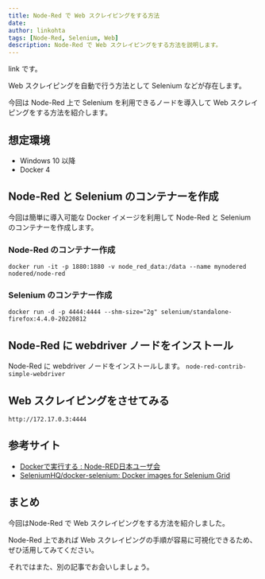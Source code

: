 ```yaml
---
title: Node-Red で Web スクレイピングをする方法
date: 
author: linkohta
tags: [Node-Red, Selenium, Web]
description: Node-Red で Web スクレイピングをする方法を説明します。
---
```


link です。

Web スクレイピングを自動で行う方法として Selenium などが存在します。

今回は Node-Red 上で Selenium を利用できるノードを導入して Web スクレイピングをする方法を紹介します。

## 想定環境

- Windows 10 以降
- Docker 4

## Node-Red と Selenium のコンテナーを作成

今回は簡単に導入可能な Docker イメージを利用して Node-Red と Selenium のコンテナーを作成します。

### Node-Red のコンテナー作成

```bash:title=Node-Redのコンテナー作成
docker run -it -p 1880:1880 -v node_red_data:/data --name mynodered nodered/node-red
```

### Selenium のコンテナー作成

```bash:title=Seleniumのコンテナー作成
docker run -d -p 4444:4444 --shm-size="2g" selenium/standalone-firefox:4.4.0-20220812
```

## Node-Red に webdriver ノードをインストール

Node-Red に webdriver ノードをインストールします。
`node-red-contrib-simple-webdriver`

## Web スクレイピングをさせてみる

`http://172.17.0.3:4444`

## 参考サイト

- [Dockerで実行する : Node-RED日本ユーザ会](https://nodered.jp/docs/getting-started/docker)
- [SeleniumHQ/docker-selenium: Docker images for Selenium Grid](https://github.com/SeleniumHQ/docker-selenium)

## まとめ

今回はNode-Red で Web スクレイピングをする方法を紹介しました。

Node-Red 上であれば Web スクレイピングの手順が容易に可視化できるため、ぜひ活用してみてください。

それではまた、別の記事でお会いしましょう。
